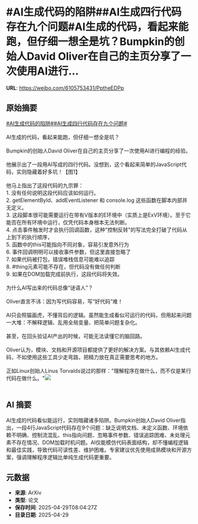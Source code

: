 # #AI生成代码的陷阱##AI生成四行代码存在九个问题#AI生成的代码，看起来能跑，但仔细一想全是坑？Bumpkin的创始人David Oliver在自己的主页分享了一次使用AI进行...

**URL**: https://weibo.com/6105753431/PptheEDPp

## 原始摘要

<a href="https://m.weibo.cn/search?containerid=231522type%3D1%26t%3D10%26q%3D%23AI%E7%94%9F%E6%88%90%E4%BB%A3%E7%A0%81%E7%9A%84%E9%99%B7%E9%98%B1%23&amp;extparam=%23AI%E7%94%9F%E6%88%90%E4%BB%A3%E7%A0%81%E7%9A%84%E9%99%B7%E9%98%B1%23" data-hide=""><span class="surl-text">#AI生成代码的陷阱#</span></a><a href="https://m.weibo.cn/search?containerid=231522type%3D1%26t%3D10%26q%3D%23AI%E7%94%9F%E6%88%90%E5%9B%9B%E8%A1%8C%E4%BB%A3%E7%A0%81%E5%AD%98%E5%9C%A8%E4%B9%9D%E4%B8%AA%E9%97%AE%E9%A2%98%23&amp;extparam=%23AI%E7%94%9F%E6%88%90%E5%9B%9B%E8%A1%8C%E4%BB%A3%E7%A0%81%E5%AD%98%E5%9C%A8%E4%B9%9D%E4%B8%AA%E9%97%AE%E9%A2%98%23" data-hide=""><span class="surl-text">#AI生成四行代码存在九个问题#</span></a><br><br>AI生成的代码，看起来能跑，但仔细一想全是坑？<br><br>Bumpkin的创始人David Oliver在自己的主页分享了一次使用AI进行编程的经验。<br><br>他展示出了一段用AI写成的四行代码。没想到，这个看起来简单的JavaScript代码，实则隐藏着好多坑！【图1】<br><br>他马上指出了这段代码的九宗罪：<br>1. 没有任何说明这段代码应该如何运行。<br>2. getElementById、addEventListener 和 console.log 这些函数在脚本内部并无定义。<br>3. 这段脚本很可能需要运行在带有V版本的E环境中（实质上是ExV环境）。至于它能否在所有环境中运行，仅凭代码本身根本无法判断。<br>4. 点击事件触发时才会执行回调函数，这种"控制反转"的写法完全打破了代码从上到下的执行顺序，<br>5. 函数中的this可能指向不同对象，容易引发意外行为<br>6. 事件回调明明可以接收事件参数，但这里直接忽略了<br>7. 如果代码被打包，错误堆栈信息可能难以追踪<br>8. #thing元素可能不存在，但代码没有做任何判断<br>9. 如果在DOM加载完成前执行，这段代码将失效。<br><br>为什么AI写出来的代码总像“谜语人”？<br><br>Oliver直言不讳：因为写代码容易，写“好代码”难！<br><br>AI只会照猫画虎，不懂背后的逻辑。虽然能生成看似可运行的代码，但用起来问题一大堆：不解释逻辑、乱用全局变量、把简单问题复杂化。<br><br>甚至，在回头验证AI产出的时候，可能无法读懂它的脑回路。<br><br>Oliver认为，模块、文档和开源项目都提供了更好的解决方案。与其依赖AI生成代码，不如使用这些工具少走弯路，把精力放在真正需要思考的地方。<br><br>正如Linux创始人Linus Torvalds说过的那样："理解程序在做什么，而不仅是某行代码在做什么。"<img style="" src="https://tvax2.sinaimg.cn/large/006Fd7o3gy1i0xfpks1fij314g0diwg6.jpg" referrerpolicy="no-referrer"><br><br>

## AI 摘要

AI生成的代码看似能运行，实则暗藏诸多陷阱。Bumpkin创始人David Oliver指出，一段4行JavaScript代码存在9个问题：缺乏说明文档、未定义函数、环境依赖不明确、控制流混乱、this指向问题、忽略事件参数、错误追踪困难、未处理元素不存在情况、DOM加载时机问题。AI仅能模仿代码表面结构，却不懂编程逻辑和最佳实践，导致代码可读性差、维护困难。专家建议优先使用成熟模块和开源方案，强调理解程序逻辑比单纯生成代码更重要。

## 元数据

- **来源**: ArXiv
- **类型**: 论文
- **保存时间**: 2025-04-29T08:04:27Z
- **目录日期**: 2025-04-29
